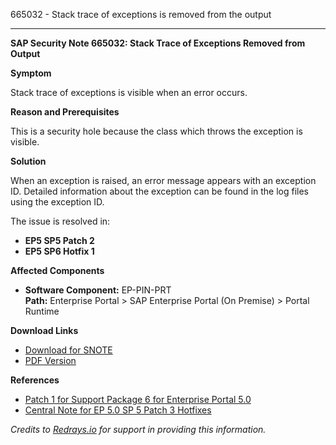 665032 - Stack trace of exceptions is removed from the output

---

**SAP Security Note 665032: Stack Trace of Exceptions Removed from Output**

**Symptom**

Stack trace of exceptions is visible when an error occurs.

**Reason and Prerequisites**

This is a security hole because the class which throws the exception is visible.

**Solution**

When an exception is raised, an error message appears with an exception ID. Detailed information about the exception can be found in the log files using the exception ID.

The issue is resolved in:
- **EP5 SP5 Patch 2**
- **EP5 SP6 Hotfix 1**

**Affected Components**

- **Software Component:** EP-PIN-PRT  
  **Path:** Enterprise Portal > SAP Enterprise Portal (On Premise) > Portal Runtime

**Download Links**

- [Download for SNOTE](https://notesdownloads.sap.com/note/0040000015537742017)
- [PDF Version](https://userapps.support.sap.com/sap/support/sfm/notes/print/0000665032?language=en-US&token=606B1AF797E018D3491B68C0B4C763B3)

**References**

- [Patch 1 for Support Package 6 for Enterprise Portal 5.0](https://me.sap.com/notes/689666)
- [Central Note for EP 5.0 SP 5 Patch 3 Hotfixes](https://me.sap.com/notes/673279)

*Credits to [Redrays.io](https://redrays.io) for support in providing this information.*
